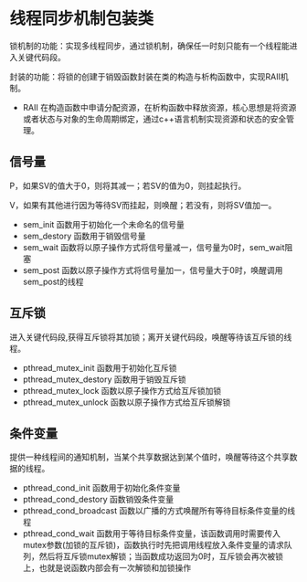# 线程同步机制包装类

锁机制的功能：实现多线程同步，通过锁机制，确保任一时刻只能有一个线程能进入关键代码段。

封装的功能：将锁的创建于销毁函数封装在类的构造与析构函数中，实现RAII机制。
+ RAII 在构造函数中申请分配资源，在析构函数中释放资源，核心思想是将资源或者状态与对象的生命周期绑定，通过c++语言机制实现资源和状态的安全管理。

## 信号量

P，如果SV的值大于0，则将其减一；若SV的值为0，则挂起执行。

V，如果有其他进行因为等待SV而挂起，则唤醒；若没有，则将SV值加一。

+ sem_init 函数用于初始化一个未命名的信号量
+ sem_destory 函数用于销毁信号量
+ sem_wait 函数将以原子操作方式将信号量减一，信号量为0时，sem_wait阻塞
+ sem_post 函数以原子操作方式将信号量加一，信号量大于0时，唤醒调用sem_post的线程

## 互斥锁

进入关键代码段,获得互斥锁将其加锁；离开关键代码段，唤醒等待该互斥锁的线程。

+ pthread_mutex_init 函数用于初始化互斥锁
+ pthread_mutex_destory 函数用于销毁互斥锁
+ pthread_mutex_lock 函数以原子操作方式给互斥锁加锁
+ pthread_mutex_unlock 函数以原子操作方式给互斥锁解锁

## 条件变量

提供一种线程间的通知机制，当某个共享数据达到某个值时，唤醒等待这个共享数据的线程。

+ pthread_cond_init 函数用于初始化条件变量
+ pthread_cond_destory 函数销毁条件变量
+ pthread_cond_broadcast 函数以广播的方式唤醒所有等待目标条件变量的线程
+ pthread_cond_wait 函数用于等待目标条件变量，该函数调用时需要传入 mutex参数(加锁的互斥锁)，函数执行时先把调用线程放入条件变量的请求队列，然后将互斥锁mutex解锁；当函数成功返回为0时，互斥锁会再次被锁上，也就是说函数内部会有一次解锁和加锁操作